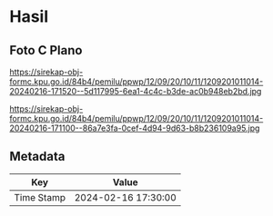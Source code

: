 # Hasil

## Foto C Plano

https://sirekap-obj-formc.kpu.go.id/84b4/pemilu/ppwp/12/09/20/10/11/1209201011014-20240216-171520--5d117995-6ea1-4c4c-b3de-ac0b948eb2bd.jpg

https://sirekap-obj-formc.kpu.go.id/84b4/pemilu/ppwp/12/09/20/10/11/1209201011014-20240216-171100--86a7e3fa-0cef-4d94-9d63-b8b236109a95.jpg


## Metadata

| Key        | Value               |
| ---------- | ------------------- |
| Time Stamp | 2024-02-16 17:30:00 |



